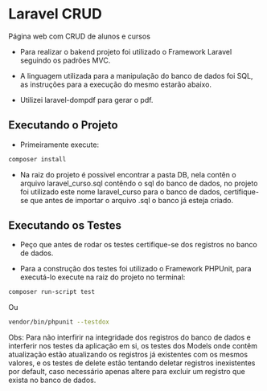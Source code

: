 Laravel CRUD
=============

Página web com CRUD de alunos e cursos

 - Para realizar o bakend projeto foi utilizado o Framework Laravel seguindo 
 os padrões MVC.

 - A linguagem utilizada para a manipulação do banco de dados foi SQL,
 as instruções para a execução do mesmo estarão abaixo.

- Utilizei laravel-dompdf para gerar o pdf.

## Executando o Projeto

 - Primeiramente execute:

```bash
composer install
```
 - Na raiz do projeto é possivel encontrar a pasta DB, nela contên o arquivo
 laravel_curso.sql contêndo o sql do banco de dados, no projeto foi utilizado
 este nome laravel_curso para o banco de dados, certifique-se que antes de 
 importar o arquivo .sql o banco já esteja criado.

## Executando os Testes
 
 - Peço que antes de rodar os testes certifique-se dos registros no banco de dados.
 
 - Para a construção dos testes foi utilizado o Framework PHPUnit, para executá-lo
 execute na raiz do projeto no terminal:

```bash
composer run-script test
```

Ou

```bash
vendor/bin/phpunit --testdox
```

Obs: Para não interfirir na integridade dos registros do banco de dados e interferir nos
testes da aplicação em si, os testes dos Models onde contêm atualização estão atualizando
os registros já existentes com os mesmos valores, e os testes de delete estão tentando deletar
registros inexistentes por default, caso necessário apenas altere para excluir um registro que exista no banco de dados.







